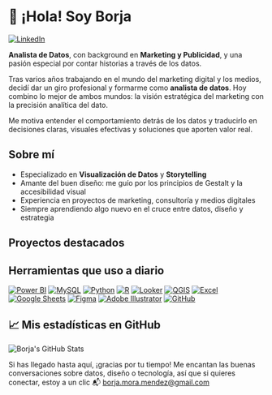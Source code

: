 # 👋 ¡Hola! Soy Borja

[![LinkedIn](https://img.shields.io/badge/-LinkedIn-black?style=flat-square&logo=linkedin&logoColor=white)](https://www.linkedin.com/in/borjamoramendez/)

**Analista de Datos**, con background en **Marketing y Publicidad**, y una pasión especial por contar historias a través de los datos.

Tras varios años trabajando en el mundo del marketing digital y los medios, decidí dar un giro profesional y formarme como **analista de datos**. Hoy combino lo mejor de ambos mundos: la visión estratégica del marketing con la precisión analítica del dato.

Me motiva entender el comportamiento detrás de los datos y traducirlo en decisiones claras, visuales efectivas y soluciones que aporten valor real.


## Sobre mí

- Especializado en **Visualización de Datos** y **Storytelling**
- Amante del buen diseño: me guío por los principios de Gestalt y la accesibilidad visual
- Experiencia en proyectos de marketing, consultoría y medios digitales
- Siempre aprendiendo algo nuevo en el cruce entre datos, diseño y estrategia

## Proyectos destacados


## Herramientas que uso a diario

[![Power BI](https://img.shields.io/badge/Power_BI-F2C811?style=flat-square&logo=powerbi&logoColor=black)](https://powerbi.microsoft.com/)
[![MySQL](https://img.shields.io/badge/MySQL-4479A1?style=flat-square&logo=mysql&logoColor=white)](https://www.mysql.com/)
[![Python](https://img.shields.io/badge/Python-3776AB?style=flat-square&logo=python&logoColor=white)](https://www.python.org/)
[![R](https://img.shields.io/badge/R-276DC3?style=flat-square&logo=r&logoColor=white)](https://www.r-project.org/)
[![Looker](https://img.shields.io/badge/Looker-00B4F0?style=flat-square&logo=looker&logoColor=white)](https://looker.com/)
[![QGIS](https://img.shields.io/badge/QGIS-589632?style=flat-square&logo=qgis&logoColor=white)](https://qgis.org/)
[![Excel](https://img.shields.io/badge/Excel-217346?style=flat-square&logo=microsoft-excel&logoColor=white)](https://www.microsoft.com/en-us/microsoft-365/excel)
[![Google Sheets](https://img.shields.io/badge/Google_Sheets-34A853?style=flat-square&logo=google-sheets&logoColor=white)](https://www.google.com/sheets/about/)
[![Figma](https://img.shields.io/badge/Figma-F24E1E?style=flat-square&logo=figma&logoColor=white)](https://www.figma.com/)
[![Adobe Illustrator](https://img.shields.io/badge/Illustrator-FF9A00?style=flat-square&logo=adobe-illustrator&logoColor=white)](https://www.adobe.com/products/illustrator.html)
[![GitHub](https://img.shields.io/badge/GitHub-181717?style=flat-square&logo=github&logoColor=white)](https://github.com/borjamome)


## 📈 Mis estadísticas en GitHub

![Borja's GitHub Stats](https://github-readme-stats.vercel.app/api?username=borjamome&show_icons=true&theme=buefy)


Si has llegado hasta aquí, ¡gracias por tu tiempo! Me encantan las buenas conversaciones sobre datos, diseño o tecnología, así que si quieres conectar, estoy a un clic 📬 borja.mora.mendez@gmail.com  

